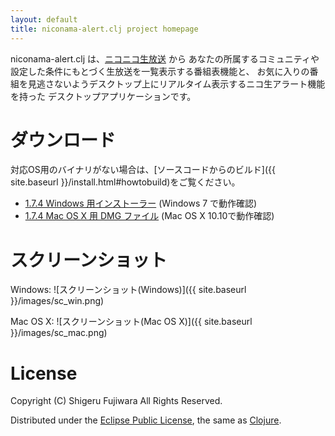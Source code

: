```yaml
---
layout: default
title: niconama-alert.clj project homepage
---
```


niconama-alert.clj は、[ニコニコ生放送](http://live.nicovideo.jp/) から
あなたの所属するコミュニティや設定した条件にもとづく生放送を一覧表示する番組表機能と、
お気に入りの番組を見逃さないようデスクトップ上にリアルタイム表示するニコ生アラート機能を持った
デスクトップアプリケーションです。


ダウンロード
============================

対応OS用のバイナリがない場合は、[ソースコードからのビルド]({{ site.baseurl }}/install.html#howtobuild)をご覧ください。

* [1.7.4 Windows 用インストーラー](https://drive.google.com/uc?export=download&id=0BwIJLE1B4O3mQ0xWT041dEM0ZjA) (Windows 7
で動作確認)
* [1.7.4 Mac OS X 用 DMG ファイル](https://drive.google.com/uc?export=download&id=0BwIJLE1B4O3mRjdWNHprckw5Zlk) (Mac OS X 
10.10で動作確認)


スクリーンショット
===================

Windows: ![スクリーンショット(Windows)]({{ site.baseurl }}/images/sc_win.png)

Mac OS X: ![スクリーンショット(Mac OS X)]({{ site.baseurl }}/images/sc_mac.png)


License
=======

Copyright (C) Shigeru Fujiwara All Rights Reserved.

Distributed under the [Eclipse Public License](http://opensource.org/licenses/eclipse-1.0.php), the same as [Clojure](http://clojure.org/).

